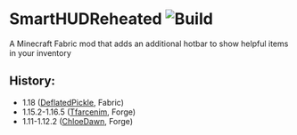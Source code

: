 # SmartHUDReheated ![Build](https://github.com/DeflatedPickle/SmartHUDReheated/actions/workflows/gradle-build.yml/badge.svg)
A Minecraft Fabric mod that adds an additional hotbar to show helpful items in your inventory

## History:
- 1.18 ([DeflatedPickle](https://github.com/DeflatedPickle/SmartHUDReheated), Fabric)
- 1.15.2-1.16.5 ([Tfarcenim](https://github.com/Tfarcenim/SmartHUD), Forge)
- 1.11-1.12.2 ([ChloeDawn](https://github.com/ChloeDawn/SmartHUD), Forge)
